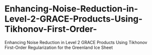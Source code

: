 # Enhancing-Noise-Reduction-in-Level-2-GRACE-Products-Using-Tikhonov-First-Order-
Enhancing Noise Reduction in Level 2 GRACE Products Using Tikhonov First-Order Regularization for the Greenland Ice Sheet 
